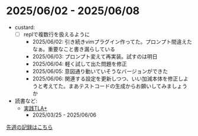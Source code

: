 # 2025/06/02 - 2025/06/08

- custard:
    - [ ] replで複数行を扱えるように
        - 2025/06/02: 引き続きvimプラグイン作ってた。プロンプト間違えたなぁ。重要なこと書き漏らしている
        - 2025/06/03: プロンプト変えて再実装。試すのは明日
        - 2025/06/04: 軽く試して出た問題を修正
        - 2025/06/05: 意図通り動いていそうなバージョンができた
        - 2025/06/06: 関連する設定を更新しつつ、いい加減本体を修正しようと考えてた。まあテストコードの生成からお願いしてみましょうか
- 読書など:
    - [実践TLA+](https://www.shoeisha.co.jp/book/detail/9784798169163)
        - 2025/03/25 - 2025/06/06

[先週の記録はこちら](https://github.com/igrep/daily-commits/blob/815d2f1fd67e91be30c7a29f5d8328b6090ca766/yesterday.md)
